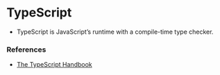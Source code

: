 # TypeScript
- TypeScript is JavaScript’s runtime with a compile-time type checker.

### References
- [The TypeScript Handbook](https://www.typescriptlang.org/docs/handbook/intro.html)